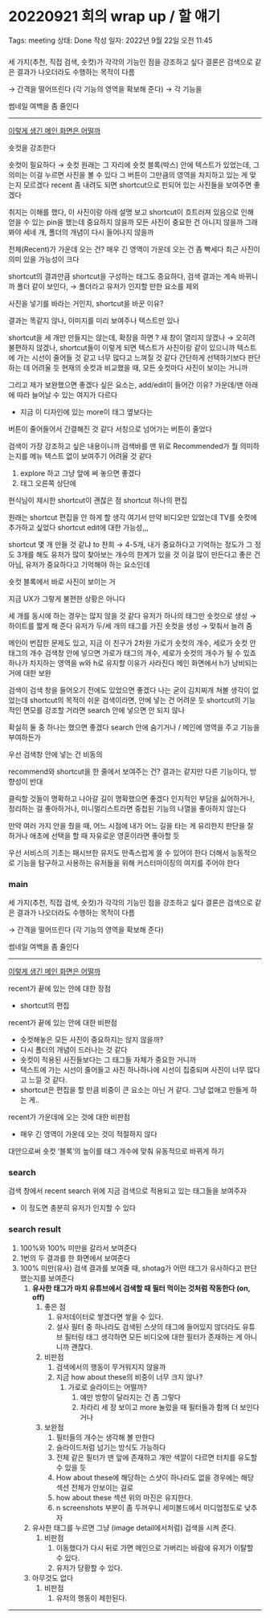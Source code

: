 # 20220921 회의 wrap up / 할 얘기

Tags: meeting
상태: Done
작성 일자: 2022년 9월 22일 오전 11:45

### 

세 가지(추천, 직접 검색, 숏컷)가 각각의 기능인 점을 강조하고 싶다
결론은 검색으로 같은 결과가 나오더라도 수행하는 목적이 다름

→ 간격을 떨어뜨린다 (각 기능의 영역을 확보해 준다)
→ 각 기능을 

썸네일 여백을 좀 줄인다

---

[이렇게 생긴 메인 화면은 어떨까](%E1%84%8B%E1%85%B5%E1%84%85%E1%85%A5%E1%87%82%E1%84%80%E1%85%A6%20%E1%84%89%E1%85%A2%E1%86%BC%E1%84%80%E1%85%B5%E1%86%AB%20%E1%84%86%E1%85%A6%E1%84%8B%E1%85%B5%E1%86%AB%20%E1%84%92%E1%85%AA%E1%84%86%E1%85%A7%E1%86%AB%E1%84%8B%E1%85%B3%E1%86%AB%20%E1%84%8B%E1%85%A5%E1%84%84%E1%85%A5%E1%86%AF%E1%84%81%E1%85%A1%20e6f24a6103514acf8933e73a9171b701.md) 

숏컷을 강조한다

숏컷이 필요하다 → 숏컷
원래는 그 자리에 숏컷 블록(박스) 안에 텍스트가 있었는데, 그 의미는 이걸 누르면 사진을 볼 수 있다
그 버튼이 그만큼의 영역을 차지하고 있는 게 맞는지 모르겠다
recent 좀 내려도 되면 shortcut으로 핀되어 있는 사진들을 보여주면 좋겠다

취지는 이해를 했다, 이 사진이랑 아래 설명 보고
shortcut이 흐트러져 있음으로 인해 얻을 수 있는
pin을 했는데 중요하지 않을까
모든 사진이 중요한 건 아니지 않을까
그래봐야 세네 개, 폴더의 개념이 다시 들어나지 않을까

전체(Recent)가 가운데 오는 건?
매우 긴 영역이 가운데 오는 건 좀 빡세다
최근 사진이 의미 있을 가능성이 크다

shortcut의 결과만큼 shortcut을 구성하는 태그도 중요하다,
검색 결과는 계속 바뀌니까
폴더 같이 보인다, → 폴더라고 유저가 인지할 만한 요소를 제외

사진을 넣기를 바라는 거인지, shortcut을 바꾼 이유?

결과는 똑같지 않나, 이미지를 미리 보여주나 텍스트만 있나

shortcut을 세 개만 만들지는 않는데, 확장을 하면 ?
새 창이 열리지 않겠나
→ 오히려 불편하지 않겠나, shortcut들이 이렇게 되면 텍스트가 사진이랑 같이 있으니까
텍스트에 가는 시선이 줄어들 것 같고
너무 많다고 느껴질 것 같다
간단하게 선택하기보다 판단하는 데 어려울 듯
현재의 숏컷과 비교했을 때, 모든 숏컷마다 사진이 보이는 거니까

그리고 제가 보완했으면 좋겠다 싶은 요소는, add/edit이 들어간 이유?
가운데/맨 아래에 따라 늘어날 수 있는 여지가 다르다
+ 지금 이 디자인에 있는 more이 태그 옆보다는 

버튼이 줄어들어서 간결해진 것 같다
서칭으로 넘어가는 버튼이 줄었다

검색이 가장 강조하고 싶은 내용이니까 검색바를 맨 위로
Recommended가 뭘 의미하는지를 메뉴 텍스트 없이 보여주기 어려울 것 같다
1. explore 하고 그냥 앞에 써 놓으면 좋겠다
2. 태그 오른쪽 상단에 

현식님이 제시한 shortcut이 괜찮은 점
shortcut 하나의 편집

원래는 shortcut 편집을 안 하게 할 생각
여기서 만약 비디오만 있었는데 TV를 숏컷에 추가하고 싶었다
shortcut edit에 대한 가능성,,,

shortcut 몇 개 만들 것 같냐 to 찬희 → 4-5개, 내가 중요하다고 기억하는 정도가 그 정도
3개를 해도 유저가 많이 찾아보는 개수의 한계가 있을 것
이걸 많이 만든다고 좋은 건 아님, 유저가 중요하다고 기억해야 하는 요소인데

숏컷 블록에서 바로 사진이 보이는 거

지금 UX가 그렇게 불편한 상황은 아니다

세 개를 동시에 하는 경우는 많지 않을 것 같다
유저가 하나의 태그만 숏컷으로 생성 → 하이트를 짧게 해 준다
유저가 두/세 개의 태그를 가진 숏컷을 생성 → 맞춰서 늘려 줌

메인이 번잡한 문제도 있고, 지금 이 친구가 2차원
가로가 숏컷의 개수, 세로가 숏컷 안 태그의 개수
검색창 안에 넣으면 가로가 태그의 개수, 세로가 숏컷의 개수가 될 수 있죠
하나가 차지하는 영역을 w와 h로 유지할 이유가 사라진다
메인 화면에서 h가 낭비되는 거에 대한 보완

검색이 검색 창을 들어오기 전에도 있었으면 좋겠다
나는 굳이 김치찌개 쳐볼 생각이 없었는데
shortcut의 목적이 쉬운 검색이라면, 안에 넣는 건 어려운 듯
shortcut의 기능적인 면모를 강조할 거라면 search 안에 넣으면 안 되지 않나

확실히 둘 중 하나는 했으면 좋겠다
search 안에 숨기거나 / 메인에 영역을 주고 기능을 부여하든가

우선 검색창 안에 넣는 건 비동의

recommend와 shortcut을 한 줄에서 보여주는 건?
결과는 같지만 다른 기능이다, 방향성이 반대

클릭할 것들이 명확하고 나아갈 길이 명확했으면 좋겠다
인지적인 부담을 싫어하거나, 정리하는 걸 좋아하거나, 미니멀리스트라면
중첩된 기능의 나열을 좋아하지 않는다

만약 여러 가지 안을 줬을 때, 어느 시점에 내가 어느 길을 타는 게 유리한지 판단을 잘 하거나
애초에 선택을 할 때 자유로운 영혼이라면 좋아할 듯

우선 서비스의 기초는 패시브한 유저도 만족스럽게 쓸 수 있어야 한다
더해서 능동적으로 기능을 탐구하고 사용하는 유저들을 위해 커스터마이징의 여지를 주어야 한다

### main

세 가지(추천, 직접 검색, 숏컷)가 각각의 기능인 점을 강조하고 싶다
결론은 검색으로 같은 결과가 나오더라도 수행하는 목적이 다름

→ 간격을 떨어뜨린다 (각 기능의 영역을 확보해 준다)

썸네일 여백을 좀 줄인다

---

[이렇게 생긴 메인 화면은 어떨까](%E1%84%8B%E1%85%B5%E1%84%85%E1%85%A5%E1%87%82%E1%84%80%E1%85%A6%20%E1%84%89%E1%85%A2%E1%86%BC%E1%84%80%E1%85%B5%E1%86%AB%20%E1%84%86%E1%85%A6%E1%84%8B%E1%85%B5%E1%86%AB%20%E1%84%92%E1%85%AA%E1%84%86%E1%85%A7%E1%86%AB%E1%84%8B%E1%85%B3%E1%86%AB%20%E1%84%8B%E1%85%A5%E1%84%84%E1%85%A5%E1%86%AF%E1%84%81%E1%85%A1%20e6f24a6103514acf8933e73a9171b701.md) 

recent가 끝에 있는 안에 대한 장점

- shortcut의 편집

recent가 끝에 있는 안에 대한 비판점

- 숏컷해놓은 모든 사진이 중요하지는 않지 않을까?
- 다시 폴더의 개념이 드러나는 것 같다
- 숏컷이 적용된 사진들보다는 그 태그들 자체가 중요한 거니까
- 텍스트에 가는 시선이 줄어들고 사진 하나하나에 시선이 집중되며 사진이 너무 많다고 느낄 것 같다.
- shortcut은 편집을 할 만큼 비중이 큰 요소는 아닌 거 같다. 그냥 없애고 만들게 하는 게..

recent가 가운데에 오는 것에 대한 비판점

- 매우 긴 영역이 가운데 오는 것이 적절하지 않다

대안으로써 숏컷 ‘블록’의 높이를 태그 개수에 맞춰 유동적으로 바뀌게 하기

### search

검색 창에서 recent search 위에 지금 검색으로 적용되고 있는 태그들을 보여주자

- 이 정도면 충분히 유저가 인지할 수 있다

### search result

1. 100%와 100% 미만을 갈라서 보여준다
2. 1번의 두 결과를 한 화면에서 보여준다
3. 100% 미만(유사) 검색 결과를 보여줄 때, shotag가 어떤 태그가 유사하다고 판단했는지를 보여준다
    1. **유사한 태그가 마치 유튜브에서 검색할 때 필터 먹이는 것처럼 작동한다 (on, off)**
        1. 좋은 점
            1. 유저데이터로 쌓겠다면 쌓을 수 있다.
            2. 설사 필터 중 하나라도 검색된 스샷의 태그에 들어있지 않더라도 유튜브 필터링 태그 생각하면 모든 비디오에 대한 필터가 존재하는 게 아니니까 괜찮다.
        2. 비판점
            1. 검색에서의 행동이 무거워지지 않을까
            2. 지금 how about these의 비중이 너무 크지 않나?
                1. 가로로 슬라이드는 어떨까?
                    1. 얘만 방향이 달라지는 건 좀 그렇다
                    2. 차라리 세 장 보이고 more 눌렀을 때 필터들과 함께 더 보인다거나
        3. 보완점
            1. 필터들의 개수는 생각해 볼 만한다
            2. 슬라이드처럼 넘기는 방식도 가능하다
            3. 전체 같은 필터가 맨 앞에 존재하고 걔만 색깔이 다르면 터치를 유도할 수 있을 듯
            4. How about these에 해당하는 스샷이 하나라도 없을 경우에는 해당 섹션 전체가 안보이는 걸로
            5. how about these 섹션 위의 마진은 유지한다.
            6. n screenshots 부분이 좀 두꺼우니 세미볼드에서 미디엄정도로 낮추자
    2. 유사한 태그를 누르면 그냥 (image detail에서처럼) 검색을 시켜 준다.
        1. 비판점
            1. 이동했다가 다시 뒤로 가면 메인으로 가버리는 바람에 유저가 이탈할 수 있다.
            2. 유저가 당황할 수 있다.
    3. 아무것도 없다
        1. 비판점
            1. 유저의 행동이 제한된다.

---